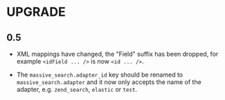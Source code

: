 UPGRADE
=======



0.5
---

- XML mappings have changed, the "Field" suffix has been dropped, for example
  ``<idField ... />`` is now ``<id ... />``.

- The `massive_search.adapter_id` key should be renamed to
  `massive_search.adapter` and it now only accepts the name of the adapter,
  e.g. `zend_search`, `elastic` or `test`.
